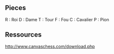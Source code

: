 ## Pieces

R : Roi
D : Dame
T : Tour
F : Fou
C : Cavalier
P : Pion

## Ressources
http://www.canvaschess.com/download.php
